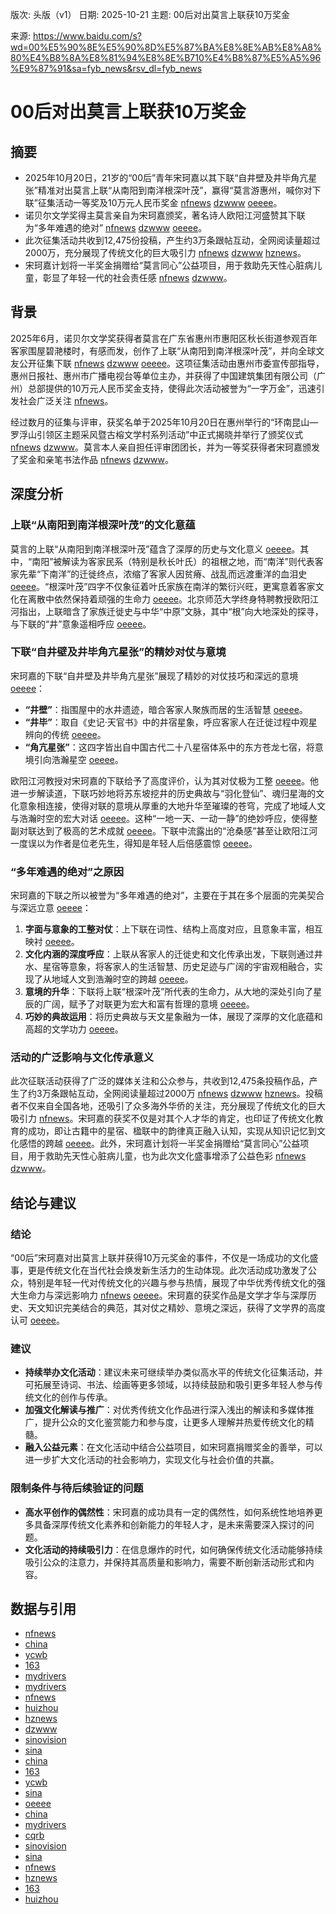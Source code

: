 版次: 头版（v1）
日期: 2025-10-21
主题: 00后对出莫言上联获10万奖金

来源: https://www.baidu.com/s?wd=00%E5%90%8E%E5%90%8D%E5%87%BA%E8%8E%AB%E8%A8%80%E4%B8%8A%E8%81%94%E8%8E%B710%E4%B8%87%E5%A5%96%E9%87%91&sa=fyb_news&rsv_dl=fyb_news

# 00后对出莫言上联获10万奖金

## 摘要
- 2025年10月20日，21岁的“00后”青年宋珂嘉以其下联“自井壁及井毕角亢星张”精准对出莫言上联“从南阳到南洋根深叶茂”，赢得“莫言游惠州，喊你对下联”征集活动一等奖及10万元人民币奖金 [nfnews](https://vertexaisearch.cloud.google.com/grounding-api-redirect/AUZIYQEjSp6WF7FktmfANn_eN1L-adnqTA6ao_9-nlI7OoB0Ap_VncUJSJnjgVNIISQD5ONKtoTT8TAcFRuHJAhR1LcK68_VRpjE-dhxBTgbZGU7JrLr9HeZTAk_LCd_hArI2LkEmmjySeJ26Ws=) [dzwww](https://vertexaisearch.cloud.google.com/grounding-api-redirect/AUZIYQEeTmnhOKma6qi13mVZlA_JI1hPqEkLA4FH2xH6jAiaBZDZN9kyv_3gnSGGjP--7IzBxS_b0QYwlWsz6r-g1l1BD26z-G8Wg-ZgSEDIduVJEu8WUzOpeRqa6g5AWR3zjGpXfjsRPGH4_7qf4ZXOty4aN64OiPkpe9rD-W8etpp61ycd) [oeeee](https://vertexaisearch.cloud.google.com/grounding-api-redirect/AUZIYQF7zf8EDauKeWmFfCW0e3uafJ85RqQviWNCJykgCY7phNaK8v_w-xlk5gSq0MGLvXYMqKG6FUnoUOA3zwL6rFINQCruvo9sdlolZIkoOWKkEOCoYipeG35oFG4vWroTRYj1g9tJz7I-3dk_U1gEBttAc9U=)。
- 诺贝尔文学奖得主莫言亲自为宋珂嘉颁奖，著名诗人欧阳江河盛赞其下联为“多年难遇的绝对” [nfnews](https://vertexaisearch.cloud.google.com/grounding-api-redirect/AUZIYQEjSp6WF7FktmfANn_eN1L-adnqTA6ao_9-nlI7OoB0Ap_VncUJSJnjgVNIISQD5ONKtoTT8TAcFRuHJAhR1LcK68_VRpjE-dhxBTgbZGU7JrLr9HeZTAk_LCd_hArI2LkEmmjySeJ26Ws=) [dzwww](https://vertexaisearch.cloud.google.com/grounding-api-redirect/AUZIYQEeTmnhOKma6qi13mVZlA_JI1hPqEkLA4FH2xH6jAiaBZDZN9kyv_3gnSGGjP--7IzBxS_b0QYwlWsz6r-g1l1BD26z-G8Wg-ZgSEDIduVJEu8WUzOpeRqa6g5AWR3zjGpXfjsRPGH4_7qf4ZXOty4aN64OiPkpe9rD-W8etpp61ycd) [oeeee](https://vertexaisearch.cloud.google.com/grounding-api-redirect/AUZIYQF7zf8EDauKeWmFfCW0e3uafJ85RqQviWNCJykgCY7phNaK8v_w-xlk5gSq0MGLvXYMqKG6FUnoUOA3zwL6rFINQCruvo9sdlolZIkoOWKkEOCoYipeG35oFG4vWroTRYj1g9tJz7I-3dk_U1gEBttAc9U=)。
- 此次征集活动共收到12,475份投稿，产生约3万条跟帖互动，全网阅读量超过2000万，充分展现了传统文化的巨大吸引力 [nfnews](https://vertexaisearch.cloud.google.com/grounding-api-redirect/AUZIYQEjSp6WF7FktmfANn_eN1L-adnqTA6ao_9-nlI7OoB0Ap_VncUJSJnjgVNIISQD5ONKtoTT8TAcFRuHJAhR1LcK68_VRpjE-dhxBTgbZGU7JrLr9HeZTAk_LCd_hArI2LkEmmjySeJ26Ws=) [dzwww](https://vertexaisearch.cloud.google.com/grounding-api-redirect/AUZIYQEeTmnhOKma6qi13mVZlA_JI1hPqEkLA4FH2xH6jAiaBZDZN9kyv_3gnSGGjP--7IzBxS_b0QYwlWsz6r-g1l1BD26z-G8Wg-ZgSEDIduVJEu8WUzOpeRqa6g5AWR3zjGpXfjsRPGH4_7qf4ZXOty4aN64OiPkpe9rD-W8etpp61ycd) [hznews](https://vertexaisearch.cloud.google.com/grounding-api-redirect/AUZIYQH4-VXXqhgBm4Qa7xidLFu35R3D2Z0PSk3rS_xuPRudKZa2Bg9_JY41dQPTLr90P3rIurRqPep0rgubVqMqMn7JPIFlodygy3XyvWG3eMD4tXBVqvb4u_9a4etVQjhaLgJSkS1eAM6D8HHJQPkGQGlJwVw=)。
- 宋珂嘉计划将一半奖金捐赠给“莫言同心”公益项目，用于救助先天性心脏病儿童，彰显了年轻一代的社会责任感 [nfnews](https://vertexaisearch.cloud.google.com/grounding-api-redirect/AUZIYQEjSp6WF7FktmfANn_eN1L-adnqTA6ao_9-nlI7OoB0Ap_VncUJSJnjgVNIISQD5ONKtoTT8TAcFRuHJAhR1LcK68_VRpjE-dhxBTgbZGU7JrLr9HeZTAk_LCd_hArI2LkEmmjySeJ26Ws=) [dzwww](https://vertexaisearch.cloud.google.com/grounding-api-redirect/AUZIYQEeTmnhOKma6qi13mVZlA_JI1hPqEkLA4FH2xH6jAiaBZDZN9kyv_3gnSGGjP--7IzBxS_b0QYwlWsz6r-g1l1BD26z-G8Wg-ZgSEDIduVJEu8WUzOpeRqa6g5AWR3zjGpXfjsRPGH4_7qf4ZXOty4aN64OiPkpe9rD-W8etpp61ycd)。

## 背景
2025年6月，诺贝尔文学奖获得者莫言在广东省惠州市惠阳区秋长街道参观百年客家围屋碧滟楼时，有感而发，创作了上联“从南阳到南洋根深叶茂”，并向全球文友公开征集下联 [nfnews](https://vertexaisearch.cloud.google.com/grounding-api-redirect/AUZIYQEjSp6WF7FktmfANn_eN1L-adnqTA6ao_9-nlI7OoB0Ap_VncUJSJnjgVNIISQD5ONKtoTT8TAcFRuHJAhR1LcK68_VRpjE-dhxBTgbZGU7JrLr9HeZTAk_LCd_hArI2LkEmmjySeJ26Ws=) [dzwww](https://vertexaisearch.cloud.google.com/grounding-api-redirect/AUZIYQEeTmnhOKma6qi13mVZlA_JI1hPqEkLA4FH2xH6jAiaBZDZN9kyv_3gnSGGjP--7IzBxS_b0QYwlWsz6r-g1l1BD26z-G8Wg-ZgSEDIduVJEu8WUzOpeRqa6g5AWR3zjGpXfjsRPGH4_7qf4ZXOty4aN64OiPkpe9rD-W8etpp61ycd) [oeeee](https://vertexaisearch.cloud.google.com/grounding-api-redirect/AUZIYQF7zf8EDauKeWmFfCW0e3uafJ85RqQviWNCJykgCY7phNaK8v_w-xlk5gSq0MGLvXYMqKG6FUnoUOA3zwL6rFINQCruvo9sdlolZIkoOWKkEOCoYipeG35oFG4vWroTRYj1g9tJz7I-3dk_U1gEBttAc9U=)。这项征集活动由惠州市委宣传部指导，惠州日报社、惠州市广播电视台等单位主办，并获得了中国建筑集团有限公司（广州）总部提供的10万元人民币奖金支持，使得此次活动被誉为“一字万金”，迅速引发社会广泛关注 [nfnews](https://vertexaisearch.cloud.google.com/grounding-api-redirect/AUZIYQEjSp6WF7FktmfANn_eN1L-adnqTA6ao_9-nlI7OoB0Ap_VncUJSJnjgVNIISQD5ONKtoTT8TAcFRuHJAhR1LcK68_VRpjE-dhxBTgbZGU7JrLr9HeZTAk_LCd_hArI2LkEmmjySeJ26Ws=)。

经过数月的征集与评审，获奖名单于2025年10月20日在惠州举行的“环南昆山—罗浮山引领区主题采风暨古榕文学村系列活动”中正式揭晓并举行了颁奖仪式 [nfnews](https://vertexaisearch.cloud.google.com/grounding-api-redirect/AUZIYQEjSp6WF7FktmfANn_eN1L-adnqTA6ao_9-nlI7OoB0Ap_VncUJSJnjgVNIISQD5ONKtoTT8TAcFRuHJAhR1LcK68_VRpjE-dhxBTgbZGU7JrLr9HeZTAk_LCd_hArI2LkEmmjySeJ26Ws=) [dzwww](https://vertexaisearch.cloud.google.com/grounding-api-redirect/AUZIYQEeTmnhOKma6qi13mVZlA_JI1hPqEkLA4FH2xH6jAiaBZDZN9kyv_3gnSGGjP--7IzBxS_b0QYwlWsz6r-g1l1BD26z-G8Wg-ZgSEDIduVJEu8WUzOpeRqa6g5AWR3zjGpXfjsRPGH4_7qf4ZXOty4aN64OiPkpe9rD-W8etpp61ycd)。莫言本人亲自担任评审团团长，并为一等奖获得者宋珂嘉颁发了奖金和亲笔书法作品 [nfnews](https://vertexaisearch.cloud.google.com/grounding-api-redirect/AUZIYQEjSp6WF7FktmfANn_eN1L-adnqTA6ao_9-nlI7OoB0Ap_VncUJSJnjgVNIISQD5ONKtoTT8TAcFRuHJAhR1LcK68_VRpjE-dhxBTgbZGU7JrLr9HeZTAk_LCd_hArI2LkEmmjySeJ26Ws=) [dzwww](https://vertexaisearch.cloud.google.com/grounding-api-redirect/AUZIYQEeTmnhOKma6qi13mVZlA_JI1hPqEkLA4FH2xH6jAiaBZDZN9kyv_3gnSGGjP--7IzBxS_b0QYwlWsz6r-g1l1BD26z-G8Wg-ZgSEDIduVJEu8WUzOpeRqa6g5AWR3zjGpXfjsRPGH4_7qf4ZXOty4aN64OiPkpe9rD-W8etpp61ycd)。

## 深度分析
### 上联“从南阳到南洋根深叶茂”的文化意蕴
莫言的上联“从南阳到南洋根深叶茂”蕴含了深厚的历史与文化意义 [oeeee](https://vertexaisearch.cloud.google.com/grounding-api-redirect/AUZIYQF7zf8EDauKeWmFfCW0e3uafJ85RqQviWNCJykgCY7phNaK8v_w-xlk5gSq0MGLvXYMqKG6FUnoUOA3zwL6rFINQCruvo9sdlolZIkoOWKkEOCoYipeG35oFG4vWroTRYj1g9tJz7I-3dk_U1gEBttAc9U=)。其中，“南阳”被解读为客家民系（特别是秋长叶氏）的祖根之地，而“南洋”则代表客家先辈“下南洋”的迁徙终点，浓缩了客家人因贫瘠、战乱而远渡重洋的血泪史 [oeeee](https://vertexaisearch.cloud.google.com/grounding-api-redirect/AUZIYQF7zf8EDauKeWmFfCW0e3uafJ85RqQviWNCJykgCY7phNaK8v_w-xlk5gSq0MGLvXYMqKG6FUnoUOA3zwL6rFINQCruvo9sdlolZIkoOWKkEOCoYipeG35oFG4vWroTRYj1g9tJz7I-3dk_U1gEBttAc9U=)。“根深叶茂”四字不仅象征着叶氏家族在南洋的繁衍兴旺，更寓意着客家文化在离散中依然保持着顽强的生命力 [oeeee](https://vertexaisearch.cloud.google.com/grounding-api-redirect/AUZIYQF7zf8EDauKeWmFfCW0e3uafJ85RqQviWNCJykgCY7phNaK8v_w-xlk5gSq0MGLvXYMqKG6FUnoUOA3zwL6rFINQCruvo9sdlolZIkoOWKkEOCoYipeG35oFG4vWroTRYj1g9tJz7I-3dk_U1gEBttAc9U=)。北京师范大学终身特聘教授欧阳江河指出，上联暗含了家族迁徙史与中华“中原”文脉，其中“根”向大地深处的探寻，与下联的“井”意象遥相呼应 [oeeee](https://vertexaisearch.cloud.google.com/grounding-api-redirect/AUZIYQF7zf8EDauKeWmFfCW0e3uafJ85RqQviWNCJykgCY7phNaK8v_w-xlk5gSq0MGLvXYMqKG6FUnoUOA3zwL6rFINQCruvo9sdlolZIkoOWKkEOCoYipeG35oFG4vWroTRYj1g9tJz7I-3dk_U1gEBttAc9U=)。

### 下联“自井壁及井毕角亢星张”的精妙对仗与意境
宋珂嘉的下联“自井壁及井毕角亢星张”展现了精妙的对仗技巧和深远的意境 [oeeee](https://vertexaisearch.cloud.google.com/grounding-api-redirect/AUZIYQF7zf8EDauKeWmFfCW0e3uafJ85RqQviWNCJykgCY7phNaK8v_w-xlk5gSq0MGLvXYMqKG6FUnoUOA3zwL6rFINQCruvo9sdlolZIkoOWKkEOCoYipeG35oFG4vWroTRYj1g9tJz7I-3dk_U1gEBttAc9U=)：
- **“井壁”**：指围屋中的水井遗迹，暗合客家人聚族而居的生活智慧 [oeeee](https://vertexaisearch.cloud.google.com/grounding-api-redirect/AUZIYQF7zf8EDauKeWmFfCW0e3uafJ85RqQviWNCJykgCY7phNaK8v_w-xlk5gSq0MGLvXYMqKG6FUnoUOA3zwL6rFINQCruvo9sdlolZIkoOWKkEOCoYipeG35oFG4vWroTRYj1g9tJz7I-3dk_U1gEBttAc9U=)。
- **“井毕”**：取自《史记·天官书》中的井宿星象，呼应客家人在迁徙过程中观星辨向的传统 [oeeee](https://vertexaisearch.cloud.google.com/grounding-api-redirect/AUZIYQF7zf8EDauKeWmFfCW0e3uafJ85RqQviWNCJykgCY7phNaK8v_w-xlk5gSq0MGLvXYMqKG6FUnoUOA3zwL6rFINQCruvo9sdlolZIkoOWKkEOCoYipeG35oFG4vWroTRYj1g9tJz7I-3dk_U1gEBttAc9U=)。
- **“角亢星张”**：这四字皆出自中国古代二十八星宿体系中的东方苍龙七宿，将意境引向浩瀚星空 [oeeee](https://vertexaisearch.cloud.google.com/grounding-api-redirect/AUZIYQF7zf8EDauKeWmFfCW0e3uafJ85RqQviWNCJykgCY7phNaK8v_w-xlk5gSq0MGLvXYMqKG6FUnoUOA3zwL6rFINQCruvo9sdlolZIkoOWKkEOCoYipeG35oFG4vWroTRYj1g9tJz7I-3dk_U1gEBttAc9U=)。

欧阳江河教授对宋珂嘉的下联给予了高度评价，认为其对仗极为工整 [oeeee](https://vertexaisearch.cloud.google.com/grounding-api-redirect/AUZIYQF7zf8EDauKeWmFfCW0e3uafJ85RqQviWNCJykgCY7phNaK8v_w-xlk5gSq0MGLvXYMqKG6FUnoUOA3zwL6rFINQCruvo9sdlolZIkoOWKkEOCoYipeG35oFG4vWroTRYj1g9tJz7I-3dk_U1gEBttAc9U=)。他进一步解读道，下联巧妙地将苏东坡挖井的历史典故与“羽化登仙”、魂归星海的文化意象相连接，使得对联的意境从厚重的大地升华至璀璨的苍穹，完成了地域人文与浩瀚时空的宏大对话 [oeeee](https://vertexaisearch.cloud.google.com/grounding-api-redirect/AUZIYQF7zf8EDauKeWmFfCW0e3uafJ85RqQviWNCJykgCY7phNaK8v_w-xlk5gSq0MGLvXYMqKG6FUnoUOA3zwL6rFINQCruvo9sdlolZIkoOWKkEOCoYipeG35oFG4vWroTRYj1g9tJz7I-3dk_U1gEBttAc9U=)。这种“一地一天、一动一静”的绝妙呼应，使得整副对联达到了极高的艺术成就 [oeeee](https://vertexaisearch.cloud.google.com/grounding-api-redirect/AUZIYQF7zf8EDauKeWmFfCW0e3uafJ85RqQviWNCJykgCY7phNaK8v_w-xlk5gSq0MGLvXYMqKG6FUnoUOA3zwL6rFINQCruvo9sdlolZIkoOWKkEOCoYipeG35oFG4vWroTRYj1g9tJz7I-3dk_U1gEBttAc9U=)。下联中流露出的“沧桑感”甚至让欧阳江河一度误以为作者是位老先生，得知是年轻人后倍感震惊 [oeeee](https://vertexaisearch.cloud.google.com/grounding-api-redirect/AUZIYQF7zf8EDauKeWmFfCW0e3uafJ85RqQviWNCJykgCY7phNaK8v_w-xlk5gSq0MGLvXYMqKG6FUnoUOA3zwL6rFINQCruvo9sdlolZIkoOWKkEOCoYipeG35oFG4vWroTRYj1g9tJz7I-3dk_U1gEBttAc9U=)。

### “多年难遇的绝对”之原因
宋珂嘉的下联之所以被誉为“多年难遇的绝对”，主要在于其在多个层面的完美契合与深远立意 [oeeee](https://vertexaisearch.cloud.google.com/grounding-api-redirect/AUZIYQF7zf8EDauKeWmFfCW0e3uafJ85RqQviWNCJykgCY7phNaK8v_w-xlk5gSq0MGLvXYMqKG6FUnoUOA3zwL6rFINQCruvo9sdlolZIkoOWKkEOCoYipeG35oFG4vWroTRYj1g9tJz7I-3dk_U1gEBttAc9U=)：
1.  **字面与意象的工整对仗**：上下联在词性、结构上高度对应，且意象丰富，相互映衬 [oeeee](https://vertexaisearch.cloud.google.com/grounding-api-redirect/AUZIYQF7zf8EDauKeWmFfCW0e3uafJ85RqQviWNCJykgCY7phNaK8v_w-xlk5gSq0MGLvXYMqKG6FUnoUOA3zwL6rFINQCruvo9sdlolZIkoOWKkEOCoYipeG35oFG4vWroTRYj1g9tJz7I-3dk_U1gEBttAc9U=)。
2.  **文化内涵的深度呼应**：上联从客家人的迁徙史和文化传承出发，下联则通过井水、星宿等意象，将客家人的生活智慧、历史足迹与广阔的宇宙观相融合，实现了从地域人文到浩瀚时空的跨越 [oeeee](https://vertexaisearch.cloud.google.com/grounding-api-redirect/AUZIYQF7zf8EDauKeWmFfCW0e3uafJ85RqQviWNCJykgCY7phNaK8v_w-xlk5gSq0MGLvXYMqKG6FUnoUOA3zwL6rFINQCruvo9sdlolZIkoOWKkEOCoYipeG35oFG4vWroTRYj1g9tJz7I-3dk_U1gEBttAc9U=)。
3.  **意境的升华**：下联将上联“根深叶茂”所代表的生命力，从大地的深处引向了星辰的广阔，赋予了对联更为宏大和富有哲理的意境 [oeeee](https://vertexaisearch.cloud.google.com/grounding-api-redirect/AUZIYQF7zf8EDauKeWmFfCW0e3uafJ85RqQviWNCJykgCY7phNaK8v_w-xlk5gSq0MGLvXYMqKG6FUnoUOA3zwL6rFINQCruvo9sdlolZIkoOWKkEOCoYipeG35oFG4vWroTRYj1g9tJz7I-3dk_U1gEBttAc9U=)。
4.  **巧妙的典故运用**：将历史典故与天文星象融为一体，展现了深厚的文化底蕴和高超的文学功力 [oeeee](https://vertexaisearch.cloud.google.com/grounding-api-redirect/AUZIYQF7zf8EDauKeWmFfCW0e3uafJ85RqQviWNCJykgCY7phNaK8v_w-xlk5gSq0MGLvXYMqKG6FUnoUOA3zwL6rFINQCruvo9sdlolZIkoOWKkEOCoYipeG35oFG4vWroTRYj1g9tJz7I-3dk_U1gEBttAc9U=)。

### 活动的广泛影响与文化传承意义
此次征联活动获得了广泛的媒体关注和公众参与，共收到12,475条投稿作品，产生了约3万条跟帖互动，全网阅读量超过2000万 [nfnews](https://vertexaisearch.cloud.google.com/grounding-api-redirect/AUZIYQEjSp6WF7FktmfANn_eN1L-adnqTA6ao_9-nlI7OoB0Ap_VncUJSJnjgVNIISQD5ONKtoTT8TAcFRuHJAhR1LcK68_VRpjE-dhxBTgbZGU7JrLr9HeZTAk_LCd_hArI2LkEmmjySeJ26Ws=) [dzwww](https://vertexaisearch.cloud.google.com/grounding-api-redirect/AUZIYQEeTmnhOKma6qi13mVZlA_JI1hPqEkLA4FH2xH6jAiaBZDZN9kyv_3gnSGGjP--7IzBxS_b0QYwlWsz6r-g1l1BD26z-G8Wg-ZgSEDIduVJEu8WUzOpeRqa6g5AWR3zjGpXfjsRPGH4_7qf4ZXOty4aN64OiPkpe9rD-W8etpp61ycd) [hznews](https://vertexaisearch.cloud.google.com/grounding-api-redirect/AUZIYQH4-VXXqhgBm4Qa7xidLFu35R3D2Z0PSk3rS_xuPRudKZa2Bg9_JY41dQPTLr90P3rIurRqPep0rgubVqMqMn7JPIFlodygy3XyvWG3eMD4tXBVqvb4u_9a4etVQjhaLgJSkS1eAM6D8HHJQPkGQGlJwVw=)。投稿者不仅来自全国各地，还吸引了众多海外华侨的关注，充分展现了传统文化的巨大吸引力 [nfnews](https://vertexaisearch.cloud.google.com/grounding-api-redirect/AUZIYQEjSp6WF7FktmfANn_eN1L-adnqTA6ao_9-nlI7OoB0Ap_VncUJSJnjgVNIISQD5ONKtoTT8TAcFRuHJAhR1LcK68_VRpjE-dhxBTgbZGU7JrLr9HeZTAk_LCd_hArI2LkEmmjySeJ26Ws=)。宋珂嘉的获奖不仅是对其个人才华的肯定，也印证了传统文化教育的成功，即让古籍中的星宿、楹联中的韵律真正融入认知，实现从知识记忆到文化感悟的跨越 [oeeee](https://vertexaisearch.cloud.google.com/grounding-api-redirect/AUZIYQF7zf8EDauKeWmFfCW0e3uafJ85RqQviWNCJykgCY7phNaK8v_w-xlk5gSq0MGLvXYMqKG6FUnoUOA3zwL6rFINQCruvo9sdlolZIkoOWKkEOCoYipeG35oFG4vWroTRYj1g9tJz7I-3dk_U1gEBttAc9U=)。此外，宋珂嘉计划将一半奖金捐赠给“莫言同心”公益项目，用于救助先天性心脏病儿童，也为此次文化盛事增添了公益色彩 [nfnews](https://vertexaisearch.cloud.google.com/grounding-api-redirect/AUZIYQEjSp6WF7FktmfANn_eN1L-adnqTA6ao_9-nlI7OoB0Ap_VncUJSJnjgVNIISQD5ONKtoTT8TAcFRuHJAhR1LcK68_VRpjE-dhxBTgbZGU7JrLr9HeZTAk_LCd_hArI2LkEmmjySeJ26Ws=) [dzwww](https://vertexaisearch.cloud.google.com/grounding-api-redirect/AUZIYQEeTmnhOKma6qi13mVZlA_JI1hPqEkLA4FH2xH6jAiaBZDZN9kyv_3gnSGGjP--7IzBxS_b0QYwlWsz6r-g1l1BD26z-G8Wg-ZgSEDIduVJEu8WUzOpeRqa6g5AWR3zjGpXfjsRPGH4_7qf4ZXOty4aN64OiPkpe9rD-W8etpp61ycd)。

## 结论与建议
### 结论
“00后”宋珂嘉对出莫言上联并获得10万元奖金的事件，不仅是一场成功的文化盛事，更是传统文化在当代社会焕发新生活力的生动体现。此次活动成功激发了公众，特别是年轻一代对传统文化的兴趣与参与热情，展现了中华优秀传统文化的强大生命力与深远影响力 [nfnews](https://vertexaisearch.cloud.google.com/grounding-api-redirect/AUZIYQEjSp6WF7FktmfANn_eN1L-adnqTA6ao_9-nlI7OoB0Ap_VncUJSJnjgVNIISQD5ONKtoTT8TAcFRuHJAhR1LcK68_VRpjE-dhxBTgbZGU7JrLr9HeZTAk_LCd_hArI2LkEmmjySeJ26Ws=) [oeeee](https://vertexaisearch.cloud.google.com/grounding-api-redirect/AUZIYQF7zf8EDauKeWmFfCW0e3uafJ85RqQviWNCJykgCY7phNaK8v_w-xlk5gSq0MGLvXYMqKG6FUnoUOA3zwL6rFINQCruvo9sdlolZIkoOWKkEOCoYipeG35oFG4vWroTRYj1g9tJz7I-3dk_U1gEBttAc9U=)。宋珂嘉的获奖作品是文学才华与深厚历史、天文知识完美结合的典范，其对仗之精妙、意境之深远，获得了文学界的高度认可 [oeeee](https://vertexaisearch.cloud.google.com/grounding-api-redirect/AUZIYQF7zf8EDauKeWmFfCW0e3uafJ85RqQviWNCJykgCY7phNaK8v_w-xlk5gSq0MGLvXYMqKG6FUnoUOA3zwL6rFINQCruvo9sdlolZIkoOWKkEOCoYipeG35oFG4vWroTRYj1g9tJz7I-3dk_U1gEBttAc9U=)。

### 建议
- **持续举办文化活动**：建议未来可继续举办类似高水平的传统文化征集活动，并可拓展至诗词、书法、绘画等更多领域，以持续鼓励和吸引更多年轻人参与传统文化的创作与传承。
- **加强文化解读与推广**：对优秀传统文化作品进行深入浅出的解读和多媒体推广，提升公众的文化鉴赏能力和参与度，让更多人理解并热爱传统文化的精髓。
- **融入公益元素**：在文化活动中结合公益项目，如宋珂嘉捐赠奖金的善举，可以进一步扩大文化活动的社会影响力，实现文化与社会价值的共赢。

### 限制条件与待后续验证的问题
- **高水平创作的偶然性**：宋珂嘉的成功具有一定的偶然性，如何系统性地培养更多具备深厚传统文化素养和创新能力的年轻人才，是未来需要深入探讨的问题。
- **文化活动的持续吸引力**：在信息爆炸的时代，如何确保传统文化活动能够持续吸引公众的注意力，并保持其高质量和影响力，需要不断创新活动形式和内容。

## 数据与引用
- [nfnews](https://vertexaisearch.cloud.google.com/grounding-api-redirect/AUZIYQEjSp6WF7FktmfANn_eN1L-adnqTA6ao_9-nlI7OoB0Ap_VncUJSJnjgVNIISQD5ONKtoTT8TAcFRuHJAhR1LcK68_VRpjE-dhxBTgbZGU7JrLr9HeZTAk_LCd_hArI2LkEmmjySeJ26Ws=)
- [china](https://vertexaisearch.cloud.google.com/grounding-api-redirect/AUZIYQHa83GiMzv3T2wTc7w_DdtsPPyo2PUzPQhZMfQLAWsr44kzI-f7ENwXaC3G02Jy5P26ckY2YO5LjB4mdfYmvgiy2ZptYPvu09OPc8eLY0N6ovGMBr1tetaUpiz0VtFz4GdD-QC_pP0QKY02rwynZ0FjT0JFKZMuU_UNkw==)
- [ycwb](https://vertexaisearch.cloud.google.com/grounding-api-redirect/AUZIYQH_D17po0Cn_SWrTKw3AwklVmKZ4raIsbt-r1c726_E80mtPPQlE2Vh52762Zzp8VyrXSSLHb5I6b5lxqhw_rjiDNuO3VlFhcCoT9nlIdgFdQIge-PN-TpI7CQNtsT6odOXVbY_LFejnBjrXR0RVAKHxow=)
- [163](https://vertexaisearch.cloud.google.com/grounding-api-redirect/AUZIYQFmkQVFFaW7mmy5r09rYSW2nCtsd3KR4jFJaD6n_yEMik7GlR5SNBQXEVxXQo8pz1L15baN3rh7jqFLYOwaiT4phtJ8YLPVq9SAVwgjV8boUMmlwFSMOjgtcMJEajRppLlglwX-JX1w9FUEpWQJZaU=)
- [mydrivers](https://vertexaisearch.cloud.google.com/grounding-api-redirect/AUZIYQGD96Q5BysdAjmGZx8tn6zldHuGKciNCOSeSTov349-b8fhXsjtoIdrSZDGKaLdObSdyXPQO24FKeFmQ-tXbAQALNqb5xEfC47SbHyMNMhUimTT3lv9-XXPoo_6RP-2QZz_XBe7wI8=)
- [mydrivers](https://vertexaisearch.cloud.google.com/grounding-api-redirect/AUZIYQHvQsTQTjs0eT31TvG91M-OMRNdmOCJJKRXuUWbjXLQMgtwuxIvIyCR02HPd0MlqZG6ZPIVlzANrbKBkd86y1HeHqW0UDvLKfC1IsiJtmmX8Y4dlCRnog==)
- [nfnews](https://vertexaisearch.cloud.google.com/grounding-api-redirect/AUZIYQEcRpP3Wkv0CeLv-q2W6W4wJg3WrWpnL67gHXoJ6XItZF-4A9DCavOgVHcOyKe-4ZuZkSDDq5oHAbwG-vy5AYNE-1tgpeYje8UPkwZ1H-EXyVEZGYUX52Iz21_WZJMp60XmS7ZitszjhLg=)
- [huizhou](https://vertexaisearch.cloud.google.com/grounding-api-redirect/AUZIYQFIu_qbHm62cNKXSOmsEJzyCW12BShPchYllJ9S24onBqQTcnqFr471z9pufKdkbVrNDSER_BwzJ05IF8tuI1Dtvma4O-9FmpayjkTLKMmGoa4e-1BuY2VRUHqFmHfehXZ9g2W-tZWmIlMAkSjoxeqfucJ0vTRkpuABkvRCtYhwQrZaCZclYfn4vYw=)
- [hznews](https://vertexaisearch.cloud.google.com/grounding-api-redirect/AUZIYQGC3XGGg53NRIICWur16xnlYEv3qzmYbIOTc6TeMhR6r--QFJZfj_J8-uwGTzkJZ2lPc2tBSJjDlBmHFrP-si7iPoFUGSN_Y4Ma9pxcp7m_vxokzOzUQkdZp8fC1klbGeZKEiwP_ZSYvYInghXZx93MmFs=)
- [dzwww](https://vertexaisearch.cloud.google.com/grounding-api-redirect/AUZIYQEeTmnhOKma6qi13mVZlA_JI1hPqEkLA4FH2xH6jAiaBZDZN9kyv_3gnSGGjP--7IzBxS_b0QYwlWsz6r-g1l1BD26z-G8Wg-ZgSEDIduVJEu8WUzOpeRqa6g5AWR3zjGpXfjsRPGH4_7qf4ZXOty4aN64OiPkpe9rD-W8etpp61ycd)
- [sinovision](https://vertexaisearch.cloud.google.com/grounding-api-redirect/AUZIYQFmGoP7EqCxBpVqEylEBs6Xk98RseEEosFo61mJDCuWRfOqyute_x1q-7meCoYTbDHI3jbzT4ssRo3SKHzt4yqLD1PjVNGrxmoQ4qEBi7tBMZ9qJE7OAJDM_r36yhRmxVhQCx1xEHLNpr66jxbi7L2fYxP5osq3qzgD2qEk3mIPmQ==)
- [sina](https://vertexaisearch.cloud.google.com/grounding-api-redirect/AUZIYQHh0gIUv5kf5YAF_0h0FK-MCJerMUygP0SL1T67SXdDm5ws5Gk3_eOPjyLJw7FdCS_jKMYZxBoXn04FX4WKlpw21CT-Jf1Us2eOu_IjFcEC-Bqq9YotEY0HdmJ26dP_zyQA7rLFNxF0HckVaWY8kWRb4lN3XGROD6Obr-z4sGH2YkYnMAB5JM22vx5VEQfWdRzWhWzTycRs_g==)
- [china](https://vertexaisearch.cloud.google.com/grounding-api-redirect/AUZIYQF-JoYT5dbAZvoIAgMmTF4vDpDRzOAi3x07ReH9Zu4NEIYNrOLLSciWJSE-ydrSta2HIJXLk4gxuDNqj0DpNaPk2BnTa6ddL03MeJvTpQJW4_T4G9tIEuAr3GFqr8xBYPujh-RRdcvPH1JwWZjk9z8tzUq2Xx-ymwbolQ==)
- [163](https://vertexaisearch.cloud.google.com/grounding-api-redirect/AUZIYQE8Z9pvZrF3rf1mjkZfCO91x7kPDQT-Y1eareN9pILASVI4IHXobZ5S_kDKGjsbHb-_Q5vdnZqGosc8OI77GEpJ9NlH75x3OVhYpEj6swPXuNELDdTPCXVoTavy8UYAVn03_1DmiPLHhj0CaKmrMmM=)
- [ycwb](https://vertexaisearch.cloud.google.com/grounding-api-redirect/AUZIYQGrgtlWI-RVE7ziuOCDDWuCKDJ8-ktxTFOECfN8xwB55_Q2e-nC7gnZQTyyNeaVYCZsCvjoyLAnDAP_sqF-GuYfadYzCn2m9dfPkl3aqD7YGvWGVTN9NwEEisga_ebS9sb0ekU9szIKy1kNlSUKZ2lF)
- [sina](https://vertexaisearch.cloud.google.com/grounding-api-redirect/AUZIYQExV5Rny_ALmQvGvwndGM0OPYqkoy4UAgejTAfYmTtJDttSIr3Q12JDP4OwpkMUwmJL1_31vZxjyL9TKPG9z2HUXEpLZ8jpXpodHy311r0wxuGJYx-47ggJjApUWe4fjrce44KQ-U1KYZ4uLGO3DvVqXkmfSDO07HQEmLALyA==)
- [oeeee](https://vertexaisearch.cloud.google.com/grounding-api-redirect/AUZIYQF7zf8EDauKeWmFfCW0e3uafJ85RqQviWNCJykgCY7phNaK8v_w-xlk5gSq0MGLvXYMqKG6FUnoUOA3zwL6rFINQCruvo9sdlolZIkoOWKkEOCoYipeG35oFG4vWroTRYj1g9tJz7I-3dk_U1gEBttAc9U=)
- [china](https://vertexaisearch.cloud.google.com/grounding-api-redirect/AUZIYQFV0G4ADDE7epgrjJ-6vzrDv4xKhgYQG5Hqc9dSoY2p2kh7Lw-ZZiVTiAo-QPwufXC4WUdTA6EBuDdchk8KdkZpw3sPqzsPfgovWLCrNiGiNQw_OsKEQDDxnYezk--6vsuZ5cYVaptuQyHGRNrgYlh8jtlv6chW_Ocjtg==)
- [mydrivers](https://vertexaisearch.cloud.google.com/grounding-api-redirect/AUZIYQHui5TizWGjY9e85oiO1QCQ02rc9AyhNSmrSPC1FpDHWWeeF35f4pIr7WcCxtQCPtk3r3hyu3E9HPJ3gbuRIZLaGlOfCPq_J6a6CoWlRIeI5_S0xRochGAyrDu-9LJjkjfsCK3GQLS2Zg==)
- [cqrb](https://vertexaisearch.cloud.google.com/grounding-api-redirect/AUZIYQEG3VuKzNNYQ-OC3MzDamBEnlXqGQJqZzslGPgmD13nX3wSMym4EeI2YGPKHmCED4-r9xQ3jCcHdVIWvV8b8tehb1CJ6jAJ8xryb9DSmjgy5IYhPg-c5Xa96pAImIe3jo3ElspojkW65wxucit1zVZ2)
- [sinovision](https://vertexaisearch.cloud.google.com/grounding-api-redirect/AUZIYQHYYxJNFLyw2NQOBbIry8HM_geGzeFH4_Elmb6AbGoBY2n1lh9CYsx_GTlrgWYYVqUNqHla93JB0zd-k6qJ_n4EsO0WUk6dkR-WvIebQLeMGsdBN9p9XlWHUoKneORfmIxfLjZOTjOMfBS8xZAGqRRiC4y2ReqswZ4ne0YxsW8uuA==)
- [sina](https://vertexaisearch.cloud.google.com/grounding-api-redirect/AUZIYQFNNwQ2vOidhtARfF2RhWA_vZYLP_hfyXkSe51gxAwZDdEG9n1y_XTezTsm2K7M-0x18S-AvjlLDYNvCyekyTmWCHj5ScEm46DB92tqTAJymzCU1PnR2YuUUD0tjSMHQE924g32Vj407en7ezT9M_lQvGwO196K63P1iH8C2w==)
- [nfnews](https://vertexaisearch.cloud.google.com/grounding-api-redirect/AUZIYQEgmzhhFmh6NOUd7LqsmbrMb9dIFKoO2IUcpx6A_pIZmKZHgFXhXRoQ32Ld_ITA7FnGIqJx4sJzhp1wBZshTjLR6o3tql5r2EX8x-81AT2rf5kspKRVx9Iq2hPSPi9qP22819sICU3AKXw=)
- [hznews](https://vertexaisearch.cloud.google.com/grounding-api-redirect/AUZIYQH4-VXXqhgBm4Qa7xidLFu35R3D2Z0PSk3rS_xuPRudKZa2Bg9_JY41dQPTLr90P3rIurRqPep0rgubVqMqMn7JPIFlodygy3XyvWG3eMD4tXBVqvb4u_9a4etVQjhaLgJSkS1eAM6D8HHJQPkGQGlJwVw=)
- [163](https://vertexaisearch.cloud.google.com/grounding-api-redirect/AUZIYQGkOvT0Ab-bmrDR1OV1Iaub20UFteKRl6k-pN3bMhH0JKTKpintyKthwEvKg6pXnBuxhrSOT4GkGWG6nwk9pVndSYUghsjFUWHohHycxk2NGhlomYWLcslTw4Et372Ke6hT8UqCL1w1CEmZuI6chaU=)
- [huizhou](https://vertexaisearch.cloud.google.com/grounding-api-redirect/AUZIYQGjKihXzaveO3ZeeryA5PPKVXOQDX99zHJQHOj5b6o0dZyDTypx4dVkn8A6elGnk87g38MVVh3M6qL4H9bry6ay8km5z1-MdYxdae7r1fj5ReAFUaI-1WyRyNbdCaCYWHO_eO5EWye6VI3L55qhou6EboDtQLZgH2zayAJpGlVD9AjbVjo8Cx2K1OU=)